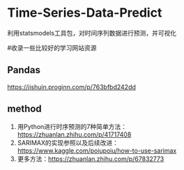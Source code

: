 # Time-Series-Data-Predict
利用statsmodels工具包，对时间序列数据进行预测，并可视化

#收录一些比较好的学习网站资源
## Pandas
https://jishuin.proginn.com/p/763bfbd242dd

## method
1. 用Python进行时序预测的7种简单方法：https://zhuanlan.zhihu.com/p/41717408
2. SARIMAX的实现参照以及后续改进：https://www.kaggle.com/poiupoiu/how-to-use-sarimax
3. 更多方法：https://zhuanlan.zhihu.com/p/67832773